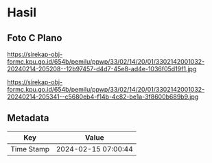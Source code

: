 # Hasil

## Foto C Plano

https://sirekap-obj-formc.kpu.go.id/654b/pemilu/ppwp/33/02/14/20/01/3302142001032-20240214-205208--12b97457-d4d7-45e8-ad4e-1036f05d19f1.jpg

https://sirekap-obj-formc.kpu.go.id/654b/pemilu/ppwp/33/02/14/20/01/3302142001032-20240214-205341--c5680eb4-f14b-4c82-be1a-3f8600b689b9.jpg


## Metadata

| Key        | Value               |
| ---------- | ------------------- |
| Time Stamp | 2024-02-15 07:00:44 |



